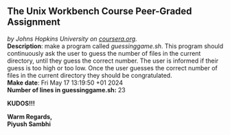 ## The Unix Workbench Course Peer-Graded Assignment
*by Johns Hopkins University on [coursera.org](https://www.coursera.org/).*
\
**Description**: make a program called *guessinggame.sh*. This program should continuously ask the user to guess the number of files in the current directory, until they guess the correct number. The user is informed if their guess is too high or too low. Once the user guesses the correct number of files in the current directory they should be congratulated.
\
**Make date**: Fri May 17 13:19:50 +01 2024
\
**Number of lines in guessinggame.sh:** 23

**KUDOS!!!**

**Warm Regards,**
\
**Piyush Sambhi**

